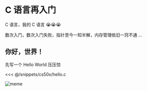 # C 语言再入门

C 语言，我的 C 语言 😭😭😭

数次入门，数次入门失败，指针至今一知半解，内存管理依旧一窍不通 ...


## 你好，世界！

先写一个 Hello World 压压惊

<<< @/snippets/cs50x/hello.c

![meme](/img/hello_world_meme.png)